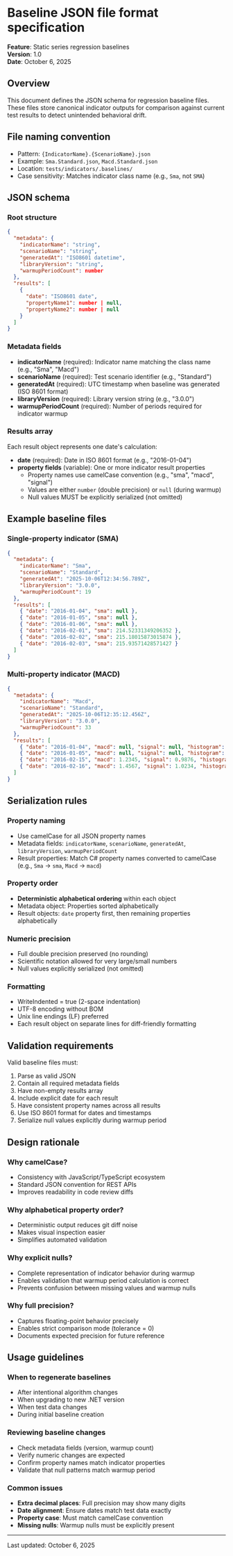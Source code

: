 # Baseline JSON file format specification

**Feature**: Static series regression baselines  
**Version**: 1.0  
**Date**: October 6, 2025

## Overview

This document defines the JSON schema for regression baseline files. These files store canonical indicator outputs for comparison against current test results to detect unintended behavioral drift.

## File naming convention

- Pattern: `{IndicatorName}.{ScenarioName}.json`
- Example: `Sma.Standard.json`, `Macd.Standard.json`
- Location: `tests/indicators/.baselines/`
- Case sensitivity: Matches indicator class name (e.g., `Sma`, not `SMA`)

## JSON schema

### Root structure

```json
{
  "metadata": {
    "indicatorName": "string",
    "scenarioName": "string",
    "generatedAt": "ISO8601 datetime",
    "libraryVersion": "string",
    "warmupPeriodCount": number
  },
  "results": [
    {
      "date": "ISO8601 date",
      "propertyName1": number | null,
      "propertyName2": number | null
    }
  ]
}
```

### Metadata fields

- **indicatorName** (required): Indicator name matching the class name (e.g., "Sma", "Macd")
- **scenarioName** (required): Test scenario identifier (e.g., "Standard")
- **generatedAt** (required): UTC timestamp when baseline was generated (ISO 8601 format)
- **libraryVersion** (required): Library version string (e.g., "3.0.0")
- **warmupPeriodCount** (required): Number of periods required for indicator warmup

### Results array

Each result object represents one date's calculation:

- **date** (required): Date in ISO 8601 format (e.g., "2016-01-04")
- **property fields** (variable): One or more indicator result properties
  - Property names use camelCase convention (e.g., "sma", "macd", "signal")
  - Values are either `number` (double precision) or `null` (during warmup)
  - Null values MUST be explicitly serialized (not omitted)

## Example baseline files

### Single-property indicator (SMA)

```json
{
  "metadata": {
    "indicatorName": "Sma",
    "scenarioName": "Standard",
    "generatedAt": "2025-10-06T12:34:56.789Z",
    "libraryVersion": "3.0.0",
    "warmupPeriodCount": 19
  },
  "results": [
    { "date": "2016-01-04", "sma": null },
    { "date": "2016-01-05", "sma": null },
    { "date": "2016-01-06", "sma": null },
    { "date": "2016-02-01", "sma": 214.52331349206352 },
    { "date": "2016-02-02", "sma": 215.18015873015874 },
    { "date": "2016-02-03", "sma": 215.93571428571427 }
  ]
}
```

### Multi-property indicator (MACD)

```json
{
  "metadata": {
    "indicatorName": "Macd",
    "scenarioName": "Standard",
    "generatedAt": "2025-10-06T12:35:12.456Z",
    "libraryVersion": "3.0.0",
    "warmupPeriodCount": 33
  },
  "results": [
    { "date": "2016-01-04", "macd": null, "signal": null, "histogram": null },
    { "date": "2016-01-05", "macd": null, "signal": null, "histogram": null },
    { "date": "2016-02-15", "macd": 1.2345, "signal": 0.9876, "histogram": 0.2469 },
    { "date": "2016-02-16", "macd": 1.4567, "signal": 1.0234, "histogram": 0.4333 }
  ]
}
```

## Serialization rules

### Property naming

- Use camelCase for all JSON property names
- Metadata fields: `indicatorName`, `scenarioName`, `generatedAt`, `libraryVersion`, `warmupPeriodCount`
- Result properties: Match C# property names converted to camelCase (e.g., `Sma` → `sma`, `Macd` → `macd`)

### Property order

- **Deterministic alphabetical ordering** within each object
- Metadata object: Properties sorted alphabetically
- Result objects: `date` property first, then remaining properties alphabetically

### Numeric precision

- Full double precision preserved (no rounding)
- Scientific notation allowed for very large/small numbers
- Null values explicitly serialized (not omitted)

### Formatting

- WriteIndented = true (2-space indentation)
- UTF-8 encoding without BOM
- Unix line endings (LF) preferred
- Each result object on separate lines for diff-friendly formatting

## Validation requirements

Valid baseline files must:

1. Parse as valid JSON
2. Contain all required metadata fields
3. Have non-empty results array
4. Include explicit date for each result
5. Have consistent property names across all results
6. Use ISO 8601 format for dates and timestamps
7. Serialize null values explicitly during warmup period

## Design rationale

### Why camelCase?

- Consistency with JavaScript/TypeScript ecosystem
- Standard JSON convention for REST APIs
- Improves readability in code review diffs

### Why alphabetical property order?

- Deterministic output reduces git diff noise
- Makes visual inspection easier
- Simplifies automated validation

### Why explicit nulls?

- Complete representation of indicator behavior during warmup
- Enables validation that warmup period calculation is correct
- Prevents confusion between missing values and warmup nulls

### Why full precision?

- Captures floating-point behavior precisely
- Enables strict comparison mode (tolerance = 0)
- Documents expected precision for future reference

## Usage guidelines

### When to regenerate baselines

- After intentional algorithm changes
- When upgrading to new .NET version
- When test data changes
- During initial baseline creation

### Reviewing baseline changes

- Check metadata fields (version, warmup count)
- Verify numeric changes are expected
- Confirm property names match indicator properties
- Validate that null patterns match warmup period

### Common issues

- **Extra decimal places**: Full precision may show many digits
- **Date alignment**: Ensure dates match test data exactly
- **Property case**: Must match camelCase convention
- **Missing nulls**: Warmup nulls must be explicitly present

---
Last updated: October 6, 2025
